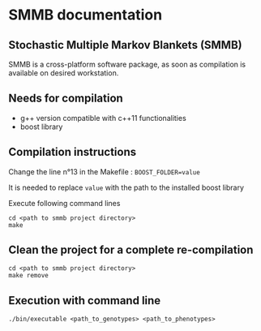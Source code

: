 # SMMB documentation
## Stochastic Multiple Markov Blankets (SMMB)
SMMB is a cross-platform software package, as soon as compilation is available on desired workstation.

## Needs for compilation
* g++ version compatible with c++11 functionalities
* boost library

## Compilation instructions
Change the line n°13 in the Makefile : `BOOST_FOLDER=value`

It is needed to replace `value` with the path to the installed boost library

Execute following command lines

    cd <path to smmb project directory>
    make
    
## Clean the project for a complete re-compilation
    cd <path to smmb project directory>
    make remove


## Execution with command line
    ./bin/executable <path_to_genotypes> <path_to_phenotypes>
